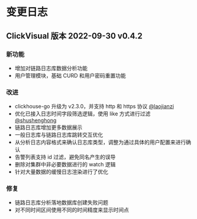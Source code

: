 # 变更日志

## ClickVisual 版本 2022-09-30 v0.4.2

### 新功能
- 增加对链路日志库数据分析功能
- 用户管理模块，基础 CURD 和用户密码重置功能

### 改进
- clickhouse-go 升级为 v2.3.0，并支持 http 和 https 协议 [@laojianzi](https://github.com/laojianzi)
- 优化已接入日志时间字段筛选逻辑，使用 like 方式进行过滤 [@shushenghong](https://github.com/shushenghong)
- 链路日志库增加更多数据展示
- 一般日志库与链路日志库跳转交互优化
- 从分析日志内容格式来确认日志库类型，调整为通过具体的用户配置来进行确认
- 告警列表支持 id 过滤，避免同名产生的误导
- 删除对集群中非必要数据进行的 watch 逻辑
- 针对大量数据的缓慢日志渲染进行了优化

### 修复
- 链路日志库分析落地数据库创建失败问题
- 对不同时间区间使用不同的时间精度来显示时间点

